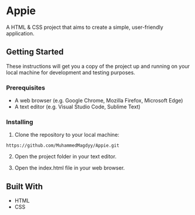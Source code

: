 # Appie

A HTML & CSS project that aims to create a simple, user-friendly application.

## Getting Started

These instructions will get you a copy of the project up and running on your local machine for development and testing purposes.

### Prerequisites

- A web browser (e.g. Google Chrome, Mozilla Firefox, Microsoft Edge)
- A text editor (e.g. Visual Studio Code, Sublime Text)

### Installing

1. Clone the repository to your local machine:
```
https://github.com/MuhammedMagdyy/Appie.git
```

2. Open the project folder in your text editor.

3. Open the index.html file in your web browser.

## Built With

- HTML
- CSS
